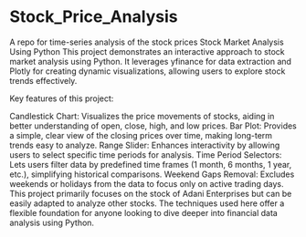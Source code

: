 # Stock_Price_Analysis
A repo for time-series analysis of the stock prices
Stock Market Analysis Using Python
This project demonstrates an interactive approach to stock market analysis using Python. It leverages yfinance for data extraction and Plotly for creating dynamic visualizations, allowing users to explore stock trends effectively.

Key features of this project:

Candlestick Chart: Visualizes the price movements of stocks, aiding in better understanding of open, close, high, and low prices.
Bar Plot: Provides a simple, clear view of the closing prices over time, making long-term trends easy to analyze.
Range Slider: Enhances interactivity by allowing users to select specific time periods for analysis.
Time Period Selectors: Lets users filter data by predefined time frames (1 month, 6 months, 1 year, etc.), simplifying historical comparisons.
Weekend Gaps Removal: Excludes weekends or holidays from the data to focus only on active trading days.
This project primarily focuses on the stock of Adani Enterprises but can be easily adapted to analyze other stocks. The techniques used here offer a flexible foundation for anyone looking to dive deeper into financial data analysis using Python.

